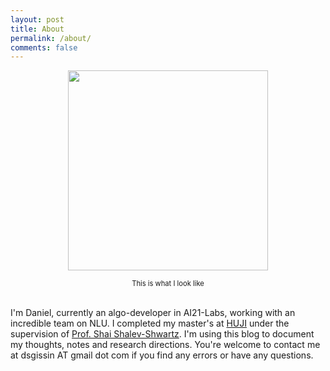 ```yaml
---
layout: post 
title: About
permalink: /about/
comments: false
---
```


<figure>
  <center>
  <img
  src="{{ "/assets/images/about/pic.png" | relative_url }}"
  width="320"
  height="320"
  class="center">	
  </center>
</figure>
<div style="font-size:80%; text-align:center;">
This is what I look like  
</div>  

<br/>

I'm Daniel, currently an algo-developer in AI21-Labs, working with an incredible team on NLU. I completed my master's at [HUJI][huji] under the supervision of [Prof. Shai Shalev-Shwartz][shai]. I'm using this blog to document my thoughts, notes and research directions. You're welcome to contact me at dsgissin AT gmail dot com if you find any errors or have any questions.

[shai]: https://www.cs.huji.ac.il/~shais/
[huji]: http://new.huji.ac.il/en